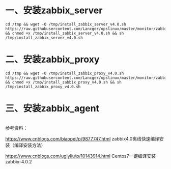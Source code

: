 # 一、安装zabbix_server

```
cd /tmp && wget -O /tmp/install_zabbix_server_v4.0.sh https://raw.githubusercontent.com/Lancger/opslinux/master/monitor/zabbix/v4.0/%E6%BA%90%E7%A0%81%E5%AE%89%E8%A3%85/install_zabbix_server_v4.0.sh && chmod +x /tmp/install_zabbix_server_v4.0.sh && sh /tmp/install_zabbix_server_v4.0.sh
```

# 二、安装zabbix_proxy
```
cd /tmp && wget -O /tmp/install_zabbix_proxy_v4.0.sh https://raw.githubusercontent.com/Lancger/opslinux/master/monitor/zabbix/v4.0/%E6%BA%90%E7%A0%81%E5%AE%89%E8%A3%85/install_zabbix_proxy_v4.0.sh && chmod +x /tmp/install_zabbix_proxy_v4.0.sh && sh /tmp/install_zabbix_proxy_v4.0.sh
```

# 三、安装zabbix_agent
```
```

参考资料：

https://www.cnblogs.com/biaopei/p/9877747.html zabbix4.0离线快速编译安装（编译安装方法）

https://www.cnblogs.com/uglyliu/p/10143914.html Centos7一键编译安装zabbix-4.0.2
